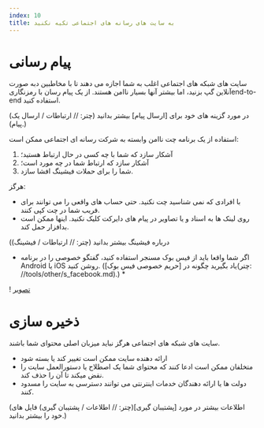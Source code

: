 ```yaml
---
index: 10
title: به سایت های رسانه های اجتماعی تکیه نکنید
---
```

# پیام رسانی

سایت های شبکه های اجتماعی اغلب به شما اجازه می دهند تا با مخاطبین دبه صورت آنلاین گپ بزنید، اما بیشتر آنها بسیار ناامن هستند.  از یک پیام رسان با رمزنگاریend-to-end استفاده کنید.

(در مورد گزینه های خود برای [ارسال پیام] بیشتر بدانید (چتر: // ارتباطات / ارسال یک پیام).)

استفاده از یک برنامه چت ناامن وابسته به شرکت رسانه ای اجتماعی ممکن است:

1. آشکار سازد که شما با چه کسی در حال ارتباط هستید؛
2. آشکار سازد که ارتباط شما در چه مورد است؛
3. شما را برای حملات فیشینگ افشا سازد.

هرگز:

*   با افرادی که نمی شناسید چت نکنید. حتی حساب های واقعی را می توانند برای فریب شما در چت کپی کنند.
*   روی لینک ها به اسناد و یا تصاویر در پیام های دایرکت کلیک نکنید. اینها ممکن است بدافزار حمل کند.

(درباره فیشینگ بیشتر بدانید (چتر: // ارتباطات / فیشینگ)

* اگر شما واقعا باید از فیس بوک مسنجر استفاده کنید، گفتگو خصوصی را در برنامه Android یا iOS روشن کنید. (یاد بگیرید چگونه در [حریم خصوصی فیس بوک](چتر: //tools/other/s_facebook.md).) *

! [تصویر](socialb4.png)

# ذخیره سازی

سایت های شبکه های اجتماعی هرگز نباید میزبان اصلی محتوای شما باشند.

*   ارائه دهنده سایت ممکن است تغییر کند یا بسته شود
*   متخلفان ممکن است ادعا کنند که محتوای شما یک اصطلاح یا دستورالعمل سایت را نقض میکند تا آن را حذف کند.
*   دولت ها یا ارائه دهندگان خدمات اینترنتی می توانند دسترسی به سایت را مسدود کنند.

(اطلاعات بیشتر در مورد [پشتیبان گیری](چتر: // اطلاعات / پشتیبان گیری) فایل های خود را بیشتر بدانید.)